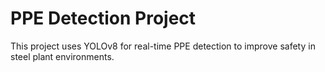 # PPE Detection Project
This project uses YOLOv8 for real-time PPE detection to improve safety in steel plant environments.

